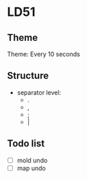 ﻿# LD51

## Theme

Theme: Every 10 seconds

## Structure

- separator level:
    - .
    - ,
    - ;
    - |

## Todo list

-[ ] mold undo
-[ ] map undo